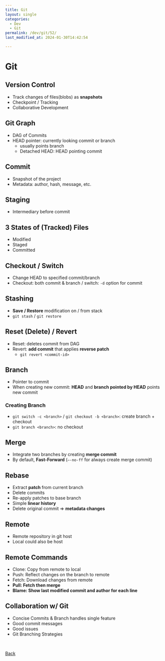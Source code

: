 ```yaml
---
title: Git
layout: single
categories:
  - Dev
  - Git
permalink: /dev/git/52/
last_modified_at: 2024-01-30T14:42:54

---
```


# Git

## Version Control

- Track changes of files(blobs) as **snapshots**
- Checkpoint / Tracking
- Collaborative Development

## Git Graph

- DAG of Commits
- HEAD pointer: currently looking commit or branch
    - usually points branch
    - Detached HEAD: HEAD pointing commit

## Commit

- Snapshot of the project
- Metadata: author, hash, message, etc.

## Staging

- Intermediary before commit

## 3 States of (Tracked) Files

- Modified
- Staged
- Committed

## Checkout / Switch

- Change HEAD to specified commit/branch
- Checkout: both commit & branch / switch: `-d` option for commit

## Stashing

- **Save / Restore** modification on / from stack
- `git stash` / `git restore`

## Reset (Delete) / Revert

- Reset: deletes commit from DAG
- Revert: **add commit** that applies **reverse patch**
    - `git revert <commit-id>`

## Branch

- Pointer to commit
- When creating new commit: **HEAD** and **branch pointed by HEAD** points new commit

### Creating Branch

- `git switch -c <branch>` / `git checkout -b <branch>`: create branch + checkout
- `git branch <branch>`: no checkout

## Merge

- Integrate two branches by creating **merge commit**
- By default, **Fast-Forward** (`—-no-ff` for always create merge commit)

## Rebase

- Extract **patch** from current branch
- Delete commits
- Re-apply patches to base branch
- Simple **linear history**
- Delete original commit ⇒ **metadata changes**

## Remote

- Remote repository in git host
- Local could also be host

## Remote Commands

- Clone: Copy from remote to local
- Push: Reflect changes on the branch to remote
- Fetch: Download changes from remote
- **Pull: Fetch then merge**
- **Blame: Show last modified commit and author for each line**

## Collaboration w/ Git

- Concise Commits & Branch handles single feature
- Good commit messages
- Good issues
- Git Branching Strategies

<br>

[Back](/dev/git/)